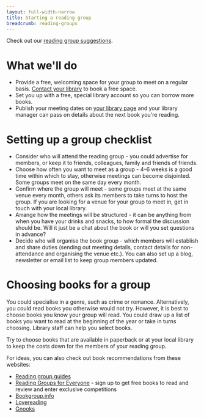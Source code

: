 ```yaml
---
layout: full-width-narrow
title: Starting a reading group
breadcrumb: reading-groups
---
```

Check out our [reading group suggestions](/new-suggestions/book-club-ideas/).

# What we'll do

* Provide a free, welcoming space for your group to meet on a regular basis. [Contact your library](/libraries/) to book a free space.
* Set you up with a free, special library account so you can borrow more books.
* Publish your meeting dates on [your library page](/libraries/) and your library manager can pass on details about the next book you're reading.

# Setting up a group checklist

* Consider who will attend the reading group - you could advertise for members, or keep it to friends, colleagues, family and friends of friends.
* Choose how often you want to meet as a group - 4–6 weeks is a good time within which to stay, otherwise meetings can become disjointed. Some groups meet on the same day every month.
* Confirm where the group will meet - some groups meet at the same venue every month, others ask its members to take turns to host the group. If you are looking for a venue for your group to meet in, get in touch with your local library.
* Arrange how the meetings will be structured - it can be anything from when you have your drinks and snacks, to how formal the discussion should be. Will it just be a chat about the book or will you set questions in advance?
* Decide who will organise the book group - which members will establish and share duties (sending out meeting details, contact details for non-attendance and organising the venue etc.). You can also set up a blog, newsletter or email list to keep group members updated.

# Choosing books for a group

You could specialise in a genre, such as crime or romance. Alternatively, you could read books you otherwise would not try. However, it is best to choose books you know your group will read. You could draw up a list of books you want to read at the beginning of the year or take in turns choosing. Library staff can help you select books.

Try to choose books that are available in paperback or at your local library to keep the costs down for the members of your reading group.

For ideas, you can also check out book recommendations from these websites:

* [Reading group guides](http://www.readinggroupguides.com/guides)
* [Reading Groups for Everyone](http://readinggroups.org/) - sign up to get free books to read and review and enter exclusive competitions
* [Bookgroup.info](http://www.bookgroup.info/)
* [Lovereading](http://www.lovereading.com/)
* [Gnooks](http://www.gnooks.com/)
